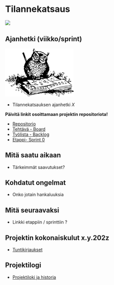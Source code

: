 # Tilannekatsaus

![](https://openclipart.org/image/400px/svg_to_png/173434/interview.png)

## Ajanhetki (viikko/sprint)

![](../assets/work-to-do.png)


* Tilannekatsauksen ajanhetki _X_

**Päivitä linkit osoittamaan projektin repositoriota!**


* [Repositorio](https://gitlab.labranet.jamk.fi/jamkit/project-templates/opf-core-template-v2)
* [Tehtävä - Board](https://gitlab.labranet.jamk.fi/jamkit/project-templates/opf-core-template-v2/-/boards/5192)
* [Työlista - Backlog](https://gitlab.labranet.jamk.fi/open-project-framework/opf-virtual-company-v1/core/issues?scope=all&utf8=%E2%9C%93&state=opened&milestone_title=Backlog)
* [Etappi- Sprint 0](https://gitlab.labranet.jamk.fi/open-project-framework/opf-virtual-company-v1/core/-/milestones/2)


## Mitä saatu aikaan

* Tärkeimmät saavutukset?

## Kohdatut ongelmat

* Onko jotain hankaluuksia

## Mitä seuraavaksi

* Linkki etappiin / sprinttiin ?

## Projektin kokonaiskulut x.y.202z

* [Tuntikirjaukset]()

## Projektilogi

* [Projektiloki ja historia](projektiloki.md)

